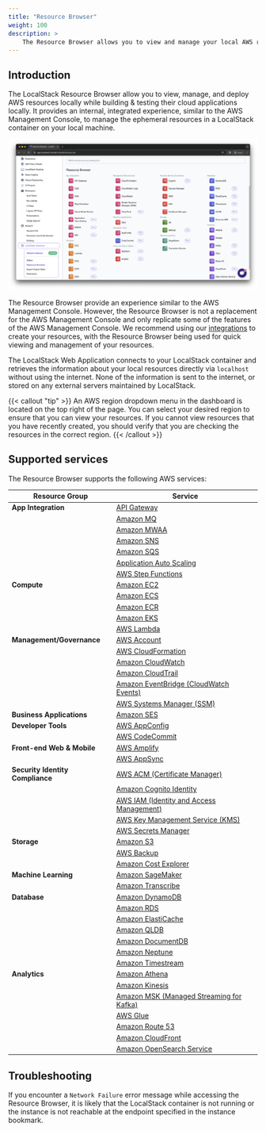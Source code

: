 ```yaml
---
title: "Resource Browser"
weight: 100
description: >
    The Resource Browser allows you to view and manage your local AWS resources through the LocalStack Web Application.
---
```


## Introduction

The LocalStack Resource Browser allow you to view, manage, and deploy AWS resources locally while building & testing their cloud applications locally. It provides an internal, integrated experience, similar to the AWS Management Console, to manage the ephemeral resources in a LocalStack container on your local machine.

<img src="resource-browser.png" alt="LocalStack Web Application's Resource Browsers outlining various local AWS services" title="Resource Browser" width="900" />

The Resource Browser provide an experience similar to the AWS Management Console. However, the Resource Browser is not a replacement for the AWS Management Console and only replicate some of the features of the AWS Management Console. We recommend using our [integrations](https://docs.localstack.cloud/user-guide/integrations/) to create your resources, with the Resource Browser being used for quick viewing and management of your resources.

The LocalStack Web Application connects to your LocalStack container and retrieves the information about your local resources directly via `localhost` without using the internet. None of the information is sent to the internet, or stored on any external servers maintained by LocalStack.

{{< callout "tip" >}}
An AWS region dropdown menu in the dashboard is located on the top right of the page. You can select your desired region to ensure that you can view your resources. If you cannot view resources that you have recently created, you should verify that you are checking the resources in the correct region.
{{< /callout >}}

## Supported services

The Resource Browser supports the following AWS services:

| Resource Group               | Service                                                                                               | 
|------------------------------|-------------------------------------------------------------------------------------------------------|
| **App Integration**          | [API Gateway](https://app.localstack.cloud/inst/default/resources/apigateway)                          | 
|                              | [Amazon MQ](https://app.localstack.cloud/inst/default/resources/mq/brokers)                                    | 
|                              | [Amazon MWAA](https://app.localstack.cloud/inst/default/resources/mwaa/environments)                                | 
|                              | [Amazon SNS](https://app.localstack.cloud/inst/default/resources/sns)                                  | 
|                              | [Amazon SQS](https://app.localstack.cloud/inst/default/resources/sqs)                                  | 
|                              | [Application Auto Scaling](https://app.localstack.cloud/inst/default/resources/application-autoscaling) | 
|                              | [AWS Step Functions](https://app.localstack.cloud/inst/default/resources/stepfunctions)                | 
| **Compute**                  | [Amazon EC2](https://app.localstack.cloud/inst/default/resources/ec2)                                  | 
|                              | [Amazon ECS](https://app.localstack.cloud/inst/default/resources/ecs)                                  | 
|                              | [Amazon ECR](https://app.localstack.cloud/inst/default/resources/ecr/repositories)                                  | 
|                              | [Amazon EKS](https://app.localstack.cloud/inst/default/resources/eks/clusters)                                  | 
|                              | [AWS Lambda](https://app.localstack.cloud/inst/default/resources/lambda/functions)                                | 
| **Management/Governance**    | [AWS Account](https://app.localstack.cloud/inst/default/resources/account/contactinfo) |
|                              | [AWS CloudFormation](https://app.localstack.cloud/inst/default/resources/cloudformation)                | 
|                              | [Amazon CloudWatch](https://app.localstack.cloud/inst/default/resources/cloudwatch)                      | 
|                              | [Amazon CloudTrail](https://app.localstack.cloud/inst/default/resources/cloudtrail/events)                      | 
|                              | [Amazon EventBridge (CloudWatch Events)](https://app.localstack.cloud/inst/default/resources/events)    | 
|                              | [AWS Systems Manager (SSM)](https://app.localstack.cloud/inst/default/resources/ssm)                    | 
| **Business Applications**    | [Amazon SES](https://app.localstack.cloud/inst/default/resources/ses)                                    | 
| **Developer Tools**          | [AWS AppConfig](https://app.localstack.cloud/inst/default/resources/appconfig/applications)                          | 
|                              | [AWS CodeCommit](https://app.localstack.cloud/inst/default/resources/codecommit/repositories)                        | 
| **Front-end Web & Mobile**   | [AWS Amplify](https://app.localstack.cloud/inst/default/resources/amplify/apps)                                | 
|                              | [AWS AppSync](https://app.localstack.cloud/inst/default/resources/appsync)                                | 
| **Security Identity Compliance** | [AWS ACM (Certificate Manager)](https://app.localstack.cloud/inst/default/resources/acm/certificates)               | 
|                              | [Amazon Cognito Identity](https://app.localstack.cloud/inst/default/resources/cognito-idp)              | 
|                              | [AWS IAM (Identity and Access Management)](https://app.localstack.cloud/inst/default/resources/iam)    | 
|                              | [AWS Key Management Service (KMS)](https://app.localstack.cloud/inst/default/resources/kms)            | 
|                              | [AWS Secrets Manager](https://app.localstack.cloud/inst/default/resources/secretsmanager)                | 
| **Storage**                  | [Amazon S3](https://app.localstack.cloud/inst/default/resources/s3)                                      | 
|                              | [AWS Backup](https://app.localstack.cloud/inst/default/resources/backup/plans)                                |
|                               | [Amazon Cost Explorer](https://app.localstack.cloud/inst/default/resources/ce/costcategorydefinitions)                                | 
| **Machine Learning**         | [Amazon SageMaker](https://app.localstack.cloud/inst/default/resources/sagemaker/models)                        | 
|                              | [Amazon Transcribe](https://app.localstack.cloud/inst/default/resources/transcribe/transcriptionjobs)                      | 
| **Database**                 | [Amazon DynamoDB](https://app.localstack.cloud/inst/default/resources/dynamodb)                          | 
|                              | [Amazon RDS](https://app.localstack.cloud/inst/default/resources/rds)                                    | 
|                              | [Amazon ElastiCache](https://app.localstack.cloud/inst/default/resources/elasticache)                    | 
|                              | [Amazon QLDB](https://app.localstack.cloud/inst/default/resources/qldb/ledgers)                                  | 
|                              | [Amazon DocumentDB](https://app.localstack.cloud/inst/default/resources/docdb/clusters) | 
|                               | [Amazon Neptune](https://app.localstack.cloud/inst/default/resources/neptune/clusters) |
|                              | [Amazon Timestream](https://app.localstack.cloud/inst/default/resources/timestream-write) |
| **Analytics**                | [Amazon Athena](https://app.localstack.cloud/inst/default/resources/athena/databases)                     | 
|                              | [Amazon Kinesis](https://app.localstack.cloud/inst/default/resources/kinesis)                            | 
|                              | [Amazon MSK (Managed Streaming for Kafka)](https://app.localstack.cloud/inst/default/resources/kafka)     |  
|                              | [AWS Glue](https://app.localstack.cloud/inst/default/resources/glue)                                      | 
|                              | [Amazon Route 53](https://app.localstack.cloud/inst/default/resources/route53)                            | 
|                              | [Amazon CloudFront](https://app.localstack.cloud/inst/default/resources/cloudfront/distributions)                        | 
|                              | [Amazon OpenSearch Service](https://app.localstack.cloud/inst/default/resources/opensearch/domains) | 

## Troubleshooting

If you encounter a `Network Failure` error message while accessing the Resource Browser, it is likely that the LocalStack container is not running or the instance is not reachable at the endpoint specified in the instance bookmark.
